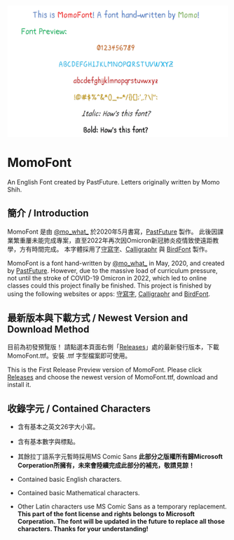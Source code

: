 ![MomoFont](img/MomoFontPreview.png)

# MomoFont
An English Font created by PastFuture. Letters originally written by Momo Shih.

## 簡介 / Introduction

MomoFont 是由 [@mo_what_](https://www.instagram.com/mo_what_/) 於2020年5月書寫，[PastFuture](https://github.com/pastfuture777) 製作。
此後因課業繁重屢未能完成專案，直至2022年再次因Omicron新冠肺炎疫情致使遠距教學，方有時間完成。
本字體採用了[守寫字](https://www.writes.com.tw/)、[Calligraphr](https://www.calligraphr.com/) 與 [BirdFont](https://birdfont.org/) 製作。

MomoFont is a font hand-written by [@mo_what_](https://www.instagram.com/mo_what_/) in May, 2020, and created by [PastFuture](https://github.com/pastfuture777).
However, due to the massive load of curriculum pressure, not until the stroke of COVID-19 Omicron in 2022, which led to online classes could this project finally be finished.
This project is finished by using the following websites or apps: [守寫字](https://www.writes.com.tw/), [Calligraphr](https://www.calligraphr.com/) and [BirdFont](https://birdfont.org/).

## 最新版本與下載方式 / Newest Version and Download Method

目前為初發預覽版！
請點選本頁面右側「[Releases](https://github.com/pastfuture777/MomoFont/releases)」處的最新發行版本，下載 MomoFont.ttf。安裝 .ttf 字型檔案即可使用。

This is the First Release Preview version of MomoFont.
Please click [Releases](https://github.com/pastfuture777/MomoFont/releases) and choose the newest version of MomoFont.ttf, download and install it. 

## 收錄字元 / Contained Characters

* 含有基本之英文26字大小寫。
* 含有基本數字與標點。
* 其餘拉丁語系字元暫時採用MS Comic Sans **此部分之版權所有歸Microsoft Corperation所擁有，未來會陸續完成此部分的補充，敬請見諒！**

* Contained basic English characters.
* Contained basic Mathematical characters.
* Other Latin characters use MS Comic Sans as a temporary replacement. **This part of the font license and rights belongs to Microsoft Corperation. The font will be updated in the future to replace all those characters. Thanks for your understanding!**
